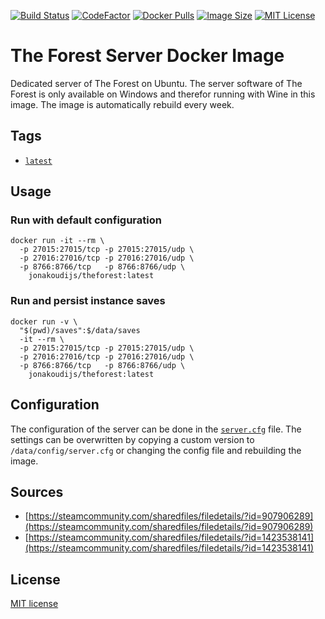 [![Build Status](https://img.shields.io/github/workflow/status/jonakoudijs/docker-theforest/build.svg?logo=github)](https://github.com/jonakoudijs/docker-theforest/actions)
[![CodeFactor](https://www.codefactor.io/repository/github/jonakoudijs/docker-theforest/badge)](https://www.codefactor.io/repository/github/jonakoudijs/docker-theforest)
[![Docker Pulls](https://img.shields.io/docker/pulls/jonakoudijs/theforest.svg)](https://hub.docker.com/r/jonakoudijs/theforest)
[![Image Size](https://img.shields.io/docker/image-size/jonakoudijs/theforest/latest.svg)](https://hub.docker.com/r/jonakoudijs/theforest)
[![MIT License](https://img.shields.io/badge/license-MIT-blue.svg)](LICENSE)

# The Forest Server Docker Image

Dedicated server of The Forest on Ubuntu. The server software of The Forest is
only available on Windows and therefor running with Wine in this image. The
image is automatically rebuild every week.

## Tags

* [`latest`](Dockerfile)

## Usage

### Run with default configuration
```shell
docker run -it --rm \
  -p 27015:27015/tcp -p 27015:27015/udp \
  -p 27016:27016/tcp -p 27016:27016/udp \
  -p 8766:8766/tcp   -p 8766:8766/udp \
    jonakoudijs/theforest:latest
```
### Run and persist instance saves
```shell
docker run -v \
  "$(pwd)/saves":$/data/saves
  -it --rm \
  -p 27015:27015/tcp -p 27015:27015/udp \
  -p 27016:27016/tcp -p 27016:27016/udp \
  -p 8766:8766/tcp   -p 8766:8766/udp \
    jonakoudijs/theforest:latest
```

## Configuration

The configuration of the server can be done in the [`server.cfg`](config/server.cfg)
file. The settings can be overwritten by copying a custom version to
`/data/config/server.cfg` or changing the config file and rebuilding the image.

## Sources

* [https://steamcommunity.com/sharedfiles/filedetails/?id=907906289](https://steamcommunity.com/sharedfiles/filedetails/?id=907906289)
* [https://steamcommunity.com/sharedfiles/filedetails/?id=1423538141](https://steamcommunity.com/sharedfiles/filedetails/?id=1423538141)

## License

[MIT license](LICENSE)
